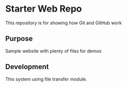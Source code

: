 # Starter Web Repo

This repository is for showing how Git and GitHub work

## Purpose

Sample website with plenty of files for demos

## Development 
 This system using file transfer module.